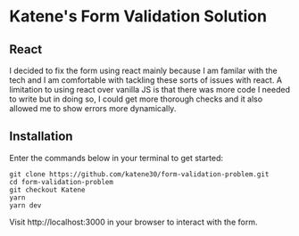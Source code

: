 # Katene's Form Validation Solution

## React

I decided to fix the form using react mainly because I am familar with the tech and I am comfortable with tackling these sorts of issues with react. A limitation to using react over vanilla JS is that there was more code I needed to write but in doing so, I could get more thorough checks and it also allowed me to show errors more dynamically.

## Installation

Enter the commands below in your terminal to get started:

```
git clone https://github.com/katene30/form-validation-problem.git
cd form-validation-problem
git checkout Katene
yarn
yarn dev
```

Visit http://localhost:3000 in your browser to interact with the form.
